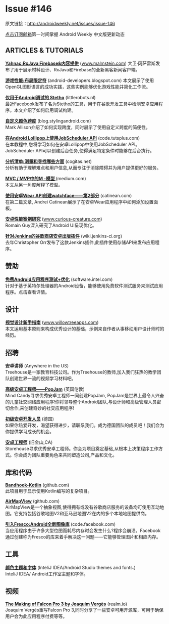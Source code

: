 # Issue #146

>
原文链接：<http://androidweekly.net/issues/issue-146>

[点击订阅邮箱](http://tinyletter.com/androidweeklycn)第一时间掌握 Android Weekly 中文版更新动态

## ARTICLES & TUTORIALS

**[Yahnac:RxJava Firebase&内容提供](http://www.malmstein.com/blog/2015/03/28/introducing-yahnac-where-rxjava-meets-content-providers/)** (www.malmstein.com) 
大卫·冈萨雷斯发布了用于展示材料设计、RxJava和Firebase的全新黑客新闻客户端。

**[游戏性能:布局限定符](http://android-developers.blogspot.com/2015/03/today-we-want-to-share-some-best.html)** (android-developers.blogspot.com) 
本文展示了使用OpenGL图形语言的成功实践，这些实例能够优化游戏性能并简化工作流。

**[仅用于Android调试的 Stetho](http://littlerobots.nl/blog/stetho-for-android-debug-builds-only/)** (littlerobots.nl)   
最近Facebook发布了名为Stetho的工具，用于在谷歌开发工具中检测安卓应用程序。本文介绍了如何启用调试构建。

**[自定义颜色跨度](https://blog.stylingandroid.com/custom-colour-spans/)** (blog.stylingandroid.com)   
Mark Allison介绍了如何实现跨度，同时展示了使用自定义跨度的简便性。
  
**[在Android Lollipop上使用JobScheduler API](http://code.tutsplus.com/tutorials/using-the-jobscheduler-api-on-android-lollipop--cms-23562)** (code.tutsplus.com)   
在本教程中,您将学习如何在安卓Lollipop中使用JobScheduler API。JobScheduler API可以创建后台任务,使得满足特定条件时能够在后台执行。

**[分析清单:测量和寻找哪些方面](http://cogitas.net/blog/2015/03/27/the-analytics-checklist-what-to-measure-and-look-for/)** (cogitas.net)   
分析有助于理解难点和用户信息,从而专注于消除障碍并为用户提供更好的服务。
 
**[MVC / MVP中的M -模型 ](https://medium.com/@artem_zin/m-model-from-mvc-mvp-in-android-flow-and-mortar-bd1e50c45395)** (medium.com)   
本文从另一角度解释了模型。
 
**[使用安卓Wear API创建watchface——第2部分](http://catinean.com/2015/03/28/creating-a-watch-face-with-android-wear-api-part-2/)** (catinean.com)   
在第二篇文章, Andrei Catinean展示了在安卓Wear应用程序中如何添加设置面板。
 
**[安卓性能案例研究](http://www.curious-creature.com/2015/03/25/android-performance-case-study-follow-up/)** (www.curious-creature.com)   
Romain Guy深入研究了Android UI呈现优化。
 
**[针对Jenkins的谷歌商店安卓出版插件](https://wiki.jenkins-ci.org/display/JENKINS/Google+Play+Android+Publisher+Plugin)** (wiki.jenkins-ci.org)   
去年Christopher Orr发布了这款Jenkins插件,此插件使用存储API来发布应用程序。


## 赞助

**[免费Android应用程序测试+优化](hhttps://software.intel.com/en-us/android/app-testing?utm_source=Android+Weekly&utm_medium=Banner+Ad&utm_campaign=Android+ASMO+Q2-15+Android+Weekly&utm_content=General+Developers+sponsored+post)** (software.intel.com)    
针对于基于英特尔处理器的Android设备，能够使用免费软件测试服务来测试应用程序。点击查看详情。

## 设计

**[视觉设计新手指南](http://www.willowtreeapps.com/blog/a-beginners-guide-to-great-visual-design-of-mobile-apps/)** (www.willowtreeapps.com)   
本文运用基本原则来构成优秀设计的基础，示例来自作者从事移动用户设计师时的经历。
  

## 招聘

**安卓讲师** (Anywhere in the US)   
Treehouse是一家教育科技公司。作为Treehouse的教师,加入我们狂热的教学团队创建世界一流的视频学习材料吧。

**[高级安卓工程师——PopJam](http://mindcandy.com/careers/open-roles?nl=1&jvi=obFI0fwi,Job&jvs=Android_Weekly)** (英国伦敦)       
Mind Candy寻求优秀安卓工程师一同创建PopJam, PopJam是世界上最令人兴奋的儿童社交网络应用程序!你将领导整个Android团队,与设计师和高级管理人员密切合作,来创建奇妙的社交应用程序!

**[初级安卓开发人员](http://www.appcom-interactive.de/karriere/)** (德国)       
如果你热爱开发，渴望获得进步，请联系我们。成为德国团队的成员吧！我们会为你提供学习成长的机会。

**[安卓工程师](https://www.storehouse.co/jobs/android-developer)** (旧金山,CA)       
Storehouse寻求优秀安卓工程师。你会为项目奠定基础,从根本上决策程序工作方式。你会成为团队重要角色来共同塑造公司,产品和文化。

## 库和代码

**[Bandhook-Kotlin](https://github.com/antoniolg/Bandhook-Kotlin)** (github.com)       
此项目用于显示使用Kotlin编写的复杂项目。

**[AirMapView](https://github.com/airbnb/AirMapView)** (github.com)       
AirMapView是一个抽象视图,使得拥有或没有谷歌商店服务的设备均可使用互动地图。它支持包括谷歌地图V2和亚马逊地图V2在内的多个本地地图提供商。

**[引入Fresco:Android全新图像库](https://code.facebook.com/posts/366199913563917/introducing-fresco-a-new-image-library-for-android/)** (code.facebook.com)       
当应用程序由于许多大型位图而耗尽内存时会发生什么?程序会崩溃。Facebook通过创建称为Fresco的库来着手解决这一问题——它能够管理图片和相应内存。

## 工具 

**[颜色主题和字体](http://www.ideacolorthemes.org/home/)** (InteliJ IDEA/Android Studio themes and fonts.)    
InteliJ IDEA/ Android工作室主题和字体。

## 视频 

**[The Making of Falcon Pro 3 by Joaquim Vergès](http://realm.io/news/joaquim-verges-making-falcon-pro-3/)** (realm.io)    
Joaquim Vergès重写Falcon Pro 3,同时分享了一些安卓可用开源库，可用于确保用户会为此应用程序付费等等。